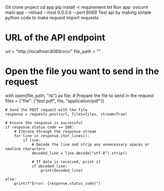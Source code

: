 Git clone project
cd app
pip install -r requirement.txt
Run app: uvicorn main:app --reload --host 0.0.0.0 --port 8069
Test api by making simple python code to make request
import requests

# URL of the API endpoint
url = "http://localhost:8069/ocr/"
file_path = ""
# Open the file you want to send in the request
with open(file_path, "rb") as file:
    # Prepare the file to send in the request
    files = {"file": ("test.pdf", file, "application/pdf")}

    # Send the POST request with the file
    response = requests.post(url, files=files, stream=True)

    # Ensure the response is successful
    if response.status_code == 200:
        # Iterate through the response stream
        for line in response.iter_lines():
            if line:
                # Decode the line and strip any unnecessary spaces or newline characters
                decoded_line = line.decode("utf-8").strip()

                # If data is received, print it
                if decoded_line:
                    print(decoded_line)

    else:
        print(f"Error: {response.status_code}")
